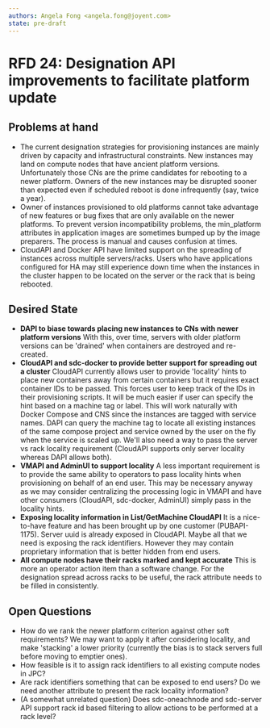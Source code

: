 ```yaml
---
authors: Angela Fong <angela.fong@joyent.com>
state: pre-draft
---
```


# RFD 24: Designation API improvements to facilitate platform update

## Problems at hand

- The current designation strategies for provisioning instances are mainly
  driven by capacity and infrastructural constraints. New instances may land
  on compute nodes that have ancient platform versions. Unfortunately those CNs
  are the prime candidates for rebooting to a newer platform. Owners of the
  new instances may be disrupted sooner than expected even if scheduled reboot
  is done infrequently (say, twice a year).
- Owner of instances provisioned to old platforms cannot take advantage of new
  features or bug fixes that are only available on the newer platforms. To
  prevent version incompatibility problems, the min_platform attributes in
  application images are sometimes bumped up by the image preparers. The process
  is manual and causes confusion at times.
- CloudAPI and Docker API have limited support on the spreading of instances
  across multiple servers/racks. Users who have applications configured for
  HA may still experience down time when the instances in the cluster happen
  to be located on the server or the rack that is being rebooted.

## Desired State

- **DAPI to biase towards placing new instances to CNs with newer platform versions**
  With this, over time, servers with older platform versions can be 'drained'
  when containers are destroyed and re-created.
- **CloudAPI and sdc-docker to provide better support for spreading out a cluster**
  CloudAPI currently allows user to provide 'locality' hints to place new containers
  away from certain containers but it requires exact container IDs to be passed. This
  forces user to keep track of the IDs in their provisioning scripts. It will be much
  easier if user can specify the hint based on a machine tag or label. This will work
  naturally with Docker Compose and CNS since the instances are tagged with service
  names. DAPI can query the machine tag to locate all existing instances of the same
  compose project and service owned by the user on the fly when the service is scaled
  up. We'll also need a way to pass the server vs rack locality requirement (CloudAPI
  supports only server locality whereas DAPI allows both).
- **VMAPI and AdminUI to support locality**
  A less important requirement is to provide the same ability to operators to pass
  locality hints when provisioning on behalf of an end user. This may be necessary
  anyway as we may consider centralizing the processing logic in VMAPI and have other
  consumers (CloudAPI, sdc-docker, AdminUI) simply pass in the locality hints.
- **Exposing locality information in List/GetMachine CloudAPI**
  It is a nice-to-have feature and has been brought up by one customer (PUBAPI-1175).
  Server uuid is already exposed in CloudAPI. Maybe all that we need is exposing the
  rack identifiers. However they may contain proprietary information that is better
  hidden from end users.
- **All compute nodes have their racks marked and kept accurate**
  This is more an operator action item than a software change. For the designation
  spread across racks to be useful, the rack attribute needs to be filled in
  consistently.

## Open Questions

- How do we rank the newer platform criterion against other soft requirements?
  We may want to apply it after considering locality, and make 'stacking' a lower
  priority (currently the bias is to stack servers full before moving to emptier ones).
- How feasible is it to assign rack identifiers to all existing compute nodes in JPC?
- Are rack identifiers something that can be exposed to end users? Do we need another
  attribute to present the rack locality information?
- (A somewhat unrelated question) Does sdc-oneachnode and sdc-server API support
  rack id based filtering to allow actions to be performed at a rack level?
